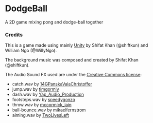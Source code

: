 # DodgeBall
A 2D game mixing pong and dodge-ball together

### Credits
This is a game made using mainly [Unity](https://unity3d.com/) by Shifat Khan (@shiftkun) and William Ngo (@WillyNgo).

The background music was composed and created by Shifat Khan (@shiftkun).

The Audio Sound FX used are under the [Creative Commons license](https://creativecommons.org/licenses/by/3.0/):
- catch.wav by [14GPanskaValaChristoffer](https://freesound.org/people/14GPanskaValaChristoffer/sounds/420165/)
- jump.wav by [timgormly](https://freesound.org/people/timgormly/sounds/170162/)
- dash.wav by [Yap_Audio_Production](https://freesound.org/people/Yap_Audio_Production/sounds/219005/)
- footsteps.wav by [speedygonzo](https://freesound.org/people/speedygonzo/sounds/235718/)
- throw.wav by [mccormick_iain](https://freesound.org/people/mccormick_iain/sounds/371115/)
- ball-bounce.wav by [mikaelfernstrom](https://freesound.org/people/mikaelfernstrom/sounds/68650/)
- aiming.wav by [TwoLivesLeft](https://freesound.org/people/TwoLivesLeft/sounds/352683/)